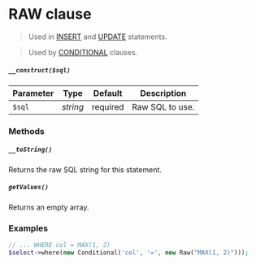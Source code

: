 # RAW clause

> Used in [INSERT](../Statement/UPDATE.md) and [UPDATE](../Statement/UPDATE.md) statements.

> Used by [CONDITIONAL](../Clause/CONDITIONAL.md) clauses.

##### `__construct($sql)`

Parameter  | Type              | Default  | Description
---------- | ----------------- | -------- | -----------
`$sql`     | *string*          | required | Raw SQL to use.

### Methods

##### `__toString()`
Returns the raw SQL string for this statement.

##### `getValues()`
Returns an empty array.

### Examples
```php
// ... WHERE col = MAX(1, 2)
$select->where(new Conditional('col', '=', new Raw("MAX(1, 2)")));
```
